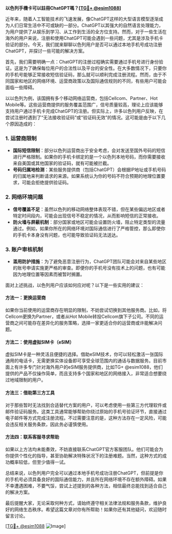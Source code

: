 **以色列手機卡可以註冊ChatGPT嗎？[[TG💪+ @esim1088](https://t.me/s/esim1088)]**

近年来，随着人工智能技术的飞速发展，像ChatGPT这样的大型语言模型逐渐成为人们日常生活中不可或缺的一部分。ChatGPT以其强大的自然语言处理能力，为用户提供了从娱乐到学习、从工作到生活的全方位支持。然而，对于一些生活在海外的用户来说，注册和使用ChatGPT可能会遇到一些问题，尤其是涉及手机卡验证的部分。今天，我们就来聊聊以色列用户是否可以通过本地手机号成功注册ChatGPT，并探讨一些可能的解决方案。

首先，我们需要明确一点：ChatGPT的注册过程确实需要通过手机号进行身份验证。这是为了确保每位用户的合法性以及平台的安全性。在大多数情况下，只要你的手机号能够正常接收短信验证码，那么就可以顺利完成注册流程。然而，由于不同国家和地区的网络环境、运营商政策以及国际通信规则的不同，有些用户可能会面临一些障碍。

以以色列为例，该国拥有多个移动网络运营商，包括Cellcom、Partner、Hot Mobile等。这些运营商提供的服务覆盖范围广，信号质量较高，理论上应该能够支持用户通过手机卡完成ChatGPT的注册。但实际上，许多以色列用户反映，在尝试注册时遇到了“无法接收验证码”或“验证码无效”的情况。这可能是由于以下几个原因造成的：

### 1. **运营商限制**
   - **国际短信限制**：部分以色列运营商出于安全考虑，会对发送至国外号码的短信进行严格限制。如果你的手机卡绑定的是一个以色列本地号码，而你需要接收来自美国或其他国家的验证码，就有可能被拦截。
   - **号码归属地检测**：某些服务提供商（包括ChatGPT）会根据IP地址或手机号码的归属地来判断请求的来源。如果系统认为你的号码不符合预期的地理位置要求，可能会拒绝提供验证码。

### 2. **网络环境问题**
   - **信号覆盖不足**：虽然以色列的移动网络整体表现不错，但在某些偏远地区或者特定时间段内，可能会出现信号不稳定的情况，从而影响短信的正常接收。
   - **防火墙与屏蔽机制**：部分国家或地区可能会设置防火墙，阻止特定类型的流量通过。例如，如果你所在的网络环境对国际通信进行了严格管控，那么即使你的手机卡本身没有问题，也可能导致验证码无法送达。

### 3. **账户审核机制**
   - **滥用防护措施**：为了避免恶意注册行为，ChatGPT团队可能会对来自某些地区的账号申请实施更严格的审查。即便你的手机号没有技术上的问题，也有可能因为地理位置等因素而被暂时搁置。

面对上述挑战，以色列用户应该如何应对呢？以下是一些实用的建议：

#### 方法一：更换运营商
如果你当前使用的运营商存在明显的限制，不妨尝试切换到其他服务商。比如，将Cellcom更换为Partner，或者从Hot Mobile转投Cellcom旗下子公司。不同的运营商之间可能存在差异化的服务策略，选择一家更适合你的运营商或许能解决问题。

#### 方法二：使用虚拟SIM卡（eSIM）
虚拟SIM卡是一种灵活且便捷的选择。借助eSIM技术，你可以轻松激活一张国际通用的电话卡，无需更换实体设备即可享受全球范围内的通话与数据服务。目前市面上有许多专门针对海外用户的eSIM服务提供商，比如TG+ @esim1088，他们提供的产品不仅操作简单，而且支持多个国家和地区的网络接入，非常适合想要绕过地域限制的用户。

#### 方法三：借助第三方工具
对于那些暂时无法找到合适替代方案的用户，可以考虑使用一些第三方代理软件或邮件验证码服务。这类工具通常能够帮助你绕过原始的手机号验证环节，直接通过电子邮件等方式完成注册流程。不过需要注意的是，这种方法存在一定风险，可能会违反相关服务条款，因此务必谨慎使用。

#### 方法四：联系客服寻求帮助
如果以上方法均未能奏效，不妨直接联系ChatGPT官方客服团队。他们可能会为你提供个性化的指导，甚至协助解决特殊状况下的注册难题。当然，这种方式的成功概率较低，但至少值得一试。

总结来说，以色列用户完全可以通过本地手机号成功注册ChatGPT，但前提是你的手机号必须具备良好的国际通信能力，并且所在网络环境不存在额外障碍。如果不幸遭遇困难，不要气馁，尝试上述提到的各种方法，相信最终总能找到适合自己的解决方案。

最后提醒大家，无论采取何种方式，请始终遵守相关法律法规和服务条款，维护良好的网络生态秩序。希望这篇文章对你有所帮助！如果你还有其他疑问，欢迎随时留言讨论。

[[TG💪+ @esim1088](https://t.me/s/esim1088) ![Image](https://i.postimg.cc/4NQfJmqS/Snipaste-2025-05-13-00-14-12.png)]